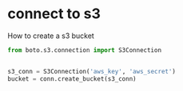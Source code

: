 # connect to s3

How to create a s3 bucket

```python
from boto.s3.connection import S3Connection


s3_conn = S3Connection('aws_key', 'aws_secret')
bucket = conn.create_bucket(s3_conn)
```